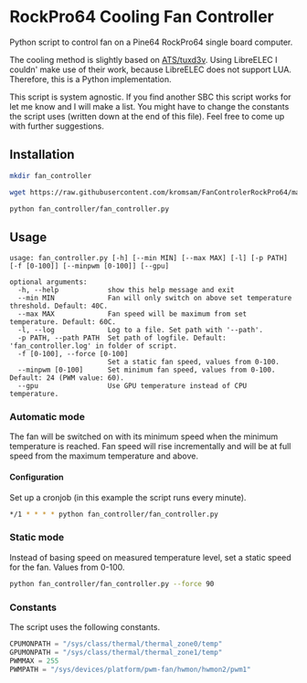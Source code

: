 # RockPro64 Cooling Fan Controller

Python script to control fan on a Pine64 RockPro64 single board computer.

The cooling method is slightly based on [ATS/tuxd3v](https://github.com/tuxd3v/ats). Using LibreELEC I couldn' make use of their work, because LibreELEC does not support LUA. Therefore, this is a Python implementation.

This script is system agnostic. If you find another SBC this script works for let me know and I will make a list. You might have to change the constants the script uses (written down at the end of this file). Feel free to come up with further suggestions.

## Installation

```sh
mkdir fan_controller
```
```sh
wget https://raw.githubusercontent.com/kromsam/FanControlerRockPro64/master/fan_controller.py -O fan_controller/fan_controller.py
```
```sh
python fan_controller/fan_controller.py
```

## Usage

```
usage: fan_controller.py [-h] [--min MIN] [--max MAX] [-l] [-p PATH] [-f [0-100]] [--minpwm [0-100]] [--gpu]

optional arguments:
  -h, --help            show this help message and exit
  --min MIN             Fan will only switch on above set temperature threshold. Default: 40C.
  --max MAX             Fan speed will be maximum from set temperature. Default: 60C.
  -l, --log             Log to a file. Set path with '--path'.
  -p PATH, --path PATH  Set path of logfile. Default: 'fan_controller.log' in folder of script.
  -f [0-100], --force [0-100]
                        Set a static fan speed, values from 0-100.
  --minpwm [0-100]      Set minimum fan speed, values from 0-100. Default: 24 (PWM value: 60).
  --gpu                 Use GPU temperature instead of CPU temperature.
```

### Automatic mode

The fan will be switched on with its minimum speed when the minimum temperature is reached. Fan speed will rise incrementally and will be at full speed from the maximum temperature and above.

#### Configuration

Set up a cronjob (in this example the script runs every minute).
```sh
*/1 * * * * python fan_controller/fan_controller.py
```

### Static mode

Instead of basing speed on measured temperature level, set a static speed for the fan. Values from 0-100.

```sh
python fan_controller/fan_controller.py --force 90
```

### Constants

The script uses the following constants.

```python
CPUMONPATH = "/sys/class/thermal/thermal_zone0/temp"
GPUMONPATH = "/sys/class/thermal/thermal_zone1/temp"
PWMMAX = 255
PWMPATH = "/sys/devices/platform/pwm-fan/hwmon/hwmon2/pwm1"
```
